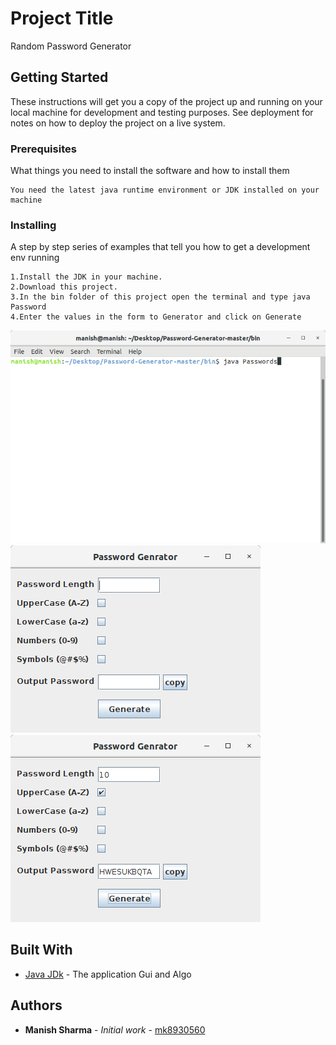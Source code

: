 # Project Title

Random Password Generator

## Getting Started

These instructions will get you a copy of the project up and running on your local machine for development and testing purposes. See deployment for notes on how to deploy the project on a live system.

### Prerequisites

What things you need to install the software and how to install them

```
You need the latest java runtime environment or JDK installed on your machine 
```

### Installing

A step by step series of examples that tell you how to get a development env running

```
1.Install the JDK in your machine.
2.Download this project. 
3.In the bin folder of this project open the terminal and type java Password
4.Enter the values in the form to Generator and click on Generate
```
![resultA](assets/Demo3.png)
![resultA](assets/Demo1.png)
![resultA](assets/Demo2.png)

## Built With

* [Java JDk](https://www.oracle.com/technetwork/java/javase/downloads/jdk8-downloads-2133151.html) - The application Gui and Algo

## Authors

* **Manish Sharma** - *Initial work* - [mk8930560](https://github.com/mk8930560)
